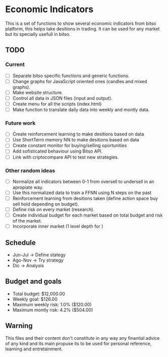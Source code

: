 # Economic Indicators

This is a set of functions to show several economic indicators from bitso platform, this helps take desitions in trading. It can be used for any market but its specially usefull in bitso. 

## TODO

### Current

* [ ] Separate bitso specific functions and generic functions.
* [ ] Change graphs for JavaScript oriented ones (candles and mixed graphs).
* [ ] Make website structure.
* [ ] Control all data in JSON files (input and output).
* [ ] Create menu for all the scripts (index.html)
* [ ] Make function to translate daily data into weekly and montly data.

### Future work

* [ ] Create reinforcement learning to make desitions based on data
* [ ] Use ShortTerm memory NN to make desitions based on data
* [ ] Create constant monitor for buying/selling oportunities
* [ ] Add sofisticated behaviour using Bitso API.
* [ ] Link with criptocompare API to test new strategies.

### Other random ideas

* [ ] Normalize all indicators between 0-1 from oversell to undersell in an apropiate way.
* [ ] Use this normalized data to train a FFNN using N steps on the past
* [ ] Reinforcement learning from desitions taken (define action space buy sell hold depending on budget).
* [ ] Define risk on every market (research).
* [ ] Create individual budget for each market based on total budget and risk of the market.
* [ ] Incorporate inner market (1 level depth for )

## Schedule

* Jun-Jul -> Define stategy
* Ago-Nov -> Try strategy
* Dic     -> Analysis

## Budget and goals

* Total budget: $12,000.00
* Weekly goal: $126.00
* Maximum weekly risk: 1.0% ($120.00)
* Maximum montly risk: 4.2% ($504.00)

## Warning

This files and their content don't constitute in any way any finantial advice of any kind and its main propuse its to be used for personal reference, learning and entretainment.
